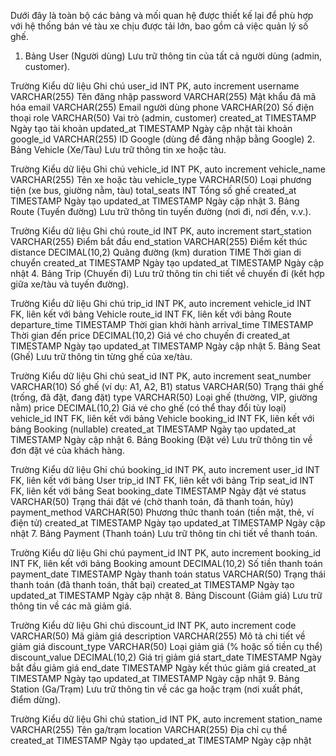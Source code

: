 Dưới đây là toàn bộ các bảng và mối quan hệ được thiết kế lại để phù hợp với hệ thống bán vé tàu xe chịu được tải lớn, bao gồm cả việc quản lý số ghế.

1. Bảng User (Người dùng)
Lưu trữ thông tin của tất cả người dùng (admin, customer).

Trường	Kiểu dữ liệu	Ghi chú
user_id	INT	PK, auto increment
username	VARCHAR(255)	Tên đăng nhập
password	VARCHAR(255)	Mật khẩu đã mã hóa
email	VARCHAR(255)	Email người dùng
phone	VARCHAR(20)	Số điện thoại
role	VARCHAR(50)	Vai trò (admin, customer)
created_at	TIMESTAMP	Ngày tạo tài khoản
updated_at	TIMESTAMP	Ngày cập nhật tài khoản
google_id	VARCHAR(255)	ID Google (dùng để đăng nhập bằng Google)
2. Bảng Vehicle (Xe/Tàu)
Lưu trữ thông tin xe hoặc tàu.

Trường	Kiểu dữ liệu	Ghi chú
vehicle_id	INT	PK, auto increment
vehicle_name	VARCHAR(255)	Tên xe hoặc tàu
vehicle_type	VARCHAR(50)	Loại phương tiện (xe bus, giường nằm, tàu)
total_seats	INT	Tổng số ghế
created_at	TIMESTAMP	Ngày tạo
updated_at	TIMESTAMP	Ngày cập nhật
3. Bảng Route (Tuyến đường)
Lưu trữ thông tin tuyến đường (nơi đi, nơi đến, v.v.).

Trường	Kiểu dữ liệu	Ghi chú
route_id	INT	PK, auto increment
start_station	VARCHAR(255)	Điểm bắt đầu
end_station	VARCHAR(255)	Điểm kết thúc
distance	DECIMAL(10,2)	Quãng đường (km)
duration	TIME	Thời gian di chuyển
created_at	TIMESTAMP	Ngày tạo
updated_at	TIMESTAMP	Ngày cập nhật
4. Bảng Trip (Chuyến đi)
Lưu trữ thông tin chi tiết về chuyến đi (kết hợp giữa xe/tàu và tuyến đường).

Trường	Kiểu dữ liệu	Ghi chú
trip_id	INT	PK, auto increment
vehicle_id	INT	FK, liên kết với bảng Vehicle
route_id	INT	FK, liên kết với bảng Route
departure_time	TIMESTAMP	Thời gian khởi hành
arrival_time	TIMESTAMP	Thời gian đến
price	DECIMAL(10,2)	Giá vé cho chuyến đi
created_at	TIMESTAMP	Ngày tạo
updated_at	TIMESTAMP	Ngày cập nhật
5. Bảng Seat (Ghế)
Lưu trữ thông tin từng ghế của xe/tàu.

Trường	Kiểu dữ liệu	Ghi chú
seat_id	INT	PK, auto increment
seat_number	VARCHAR(10)	Số ghế (ví dụ: A1, A2, B1)
status	VARCHAR(50)	Trạng thái ghế (trống, đã đặt, đang đặt)
type	VARCHAR(50)	Loại ghế (thường, VIP, giường nằm)
price	DECIMAL(10,2)	Giá vé cho ghế (có thể thay đổi tùy loại)
vehicle_id	INT	FK, liên kết với bảng Vehicle
booking_id	INT	FK, liên kết với bảng Booking (nullable)
created_at	TIMESTAMP	Ngày tạo
updated_at	TIMESTAMP	Ngày cập nhật
6. Bảng Booking (Đặt vé)
Lưu trữ thông tin về đơn đặt vé của khách hàng.

Trường	Kiểu dữ liệu	Ghi chú
booking_id	INT	PK, auto increment
user_id	INT	FK, liên kết với bảng User
trip_id	INT	FK, liên kết với bảng Trip
seat_id	INT	FK, liên kết với bảng Seat
booking_date	TIMESTAMP	Ngày đặt vé
status	VARCHAR(50)	Trạng thái đặt vé (chờ thanh toán, đã thanh toán, hủy)
payment_method	VARCHAR(50)	Phương thức thanh toán (tiền mặt, thẻ, ví điện tử)
created_at	TIMESTAMP	Ngày tạo
updated_at	TIMESTAMP	Ngày cập nhật
7. Bảng Payment (Thanh toán)
Lưu trữ thông tin chi tiết về thanh toán.

Trường	Kiểu dữ liệu	Ghi chú
payment_id	INT	PK, auto increment
booking_id	INT	FK, liên kết với bảng Booking
amount	DECIMAL(10,2)	Số tiền thanh toán
payment_date	TIMESTAMP	Ngày thanh toán
status	VARCHAR(50)	Trạng thái thanh toán (đã thanh toán, thất bại)
created_at	TIMESTAMP	Ngày tạo
updated_at	TIMESTAMP	Ngày cập nhật
8. Bảng Discount (Giảm giá)
Lưu trữ thông tin về các mã giảm giá.

Trường	Kiểu dữ liệu	Ghi chú
discount_id	INT	PK, auto increment
code	VARCHAR(50)	Mã giảm giá
description	VARCHAR(255)	Mô tả chi tiết về giảm giá
discount_type	VARCHAR(50)	Loại giảm giá (% hoặc số tiền cụ thể)
discount_value	DECIMAL(10,2)	Giá trị giảm giá
start_date	TIMESTAMP	Ngày bắt đầu giảm giá
end_date	TIMESTAMP	Ngày kết thúc giảm giá
created_at	TIMESTAMP	Ngày tạo
updated_at	TIMESTAMP	Ngày cập nhật
9. Bảng Station (Ga/Trạm)
Lưu trữ thông tin về các ga hoặc trạm (nơi xuất phát, điểm dừng).

Trường	Kiểu dữ liệu	Ghi chú
station_id	INT	PK, auto increment
station_name	VARCHAR(255)	Tên ga/trạm
location	VARCHAR(255)	Địa chỉ cụ thể
created_at	TIMESTAMP	Ngày tạo
updated_at	TIMESTAMP	Ngày cập nhật
